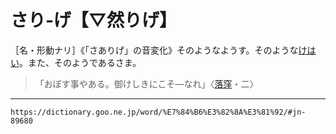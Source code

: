 # さり‐げ【▽然りげ】

［名・形動ナリ］《「さありげ」の音変化》そのようなようす。そのような[けはい](けはい（気配）)。また、そのようであるさま。
>「おぼす事やある。御けしきにこそ―なれ」〈[落窪](https://dictionary.goo.ne.jp/word/%E8%90%BD%E7%AA%AA%E7%89%A9%E8%AA%9E/#jn-31545)・二〉

---
`https://dictionary.goo.ne.jp/word/%E7%84%B6%E3%82%8A%E3%81%92/#jn-89680`